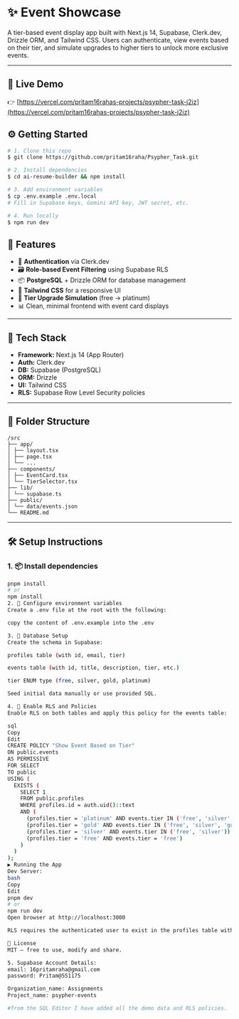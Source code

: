 # ✨ Event Showcase

A tier-based event display app built with Next.js 14, Supabase, Clerk.dev, Drizzle ORM, and Tailwind CSS. Users can authenticate, view events based on their tier, and simulate upgrades to higher tiers to unlock more exclusive events.

---

## 🚀 Live Demo

👉 [https://vercel.com/pritam16rahas-projects/psypher-task-j2iz](https://vercel.com/pritam16rahas-projects/psypher-task-j2iz)

## ⚙️ Getting Started

```bash
# 1. Clone this repo
$ git clone https://github.com/pritam16raha/Psypher_Task.git

# 2. Install dependencies
$ cd ai-resume-builder && npm install

# 3. Add environment variables
$ cp .env.example .env.local
# Fill in Supabase keys, Gemini API key, JWT secret, etc.

# 4. Run locally
$ npm run dev
```

## 🚀 Features

- 🔐 **Authentication** via Clerk.dev
- 🗃️ **Role-based Event Filtering** using Supabase RLS
- 📦 **PostgreSQL** + Drizzle ORM for database management
- 💄 **Tailwind CSS** for a responsive UI
- 🔄 **Tier Upgrade Simulation** (free → platinum)
- 📊 Clean, minimal frontend with event card displays

---

## 🧱 Tech Stack

- **Framework:** Next.js 14 (App Router)
- **Auth:** Clerk.dev
- **DB:** Supabase (PostgreSQL)
- **ORM:** Drizzle
- **UI:** Tailwind CSS
- **RLS:** Supabase Row Level Security policies

---

## 📂 Folder Structure

```
/src
├── app/
│ ├── layout.tsx
│ ├── page.tsx
│ └── ...
├── components/
│ ├── EventCard.tsx
│ └── TierSelector.tsx
├── lib/
│ └── supabase.ts
├── public/
│ └── data/events.json
└── README.md
```

---

## 🛠️ Setup Instructions

### 1. 📦 Install dependencies

```bash
pnpm install
# or
npm install
2. 🔐 Configure environment variables
Create a .env file at the root with the following:

copy the content of .env.example into the .env

3. 🧬 Database Setup
Create the schema in Supabase:

profiles table (with id, email, tier)

events table (with id, title, description, tier, etc.)

tier ENUM type (free, silver, gold, platinum)

Seed initial data manually or use provided SQL.

4. 🔐 Enable RLS and Policies
Enable RLS on both tables and apply this policy for the events table:

sql
Copy
Edit
CREATE POLICY "Show Event Based on Tier"
ON public.events
AS PERMISSIVE
FOR SELECT
TO public
USING (
  EXISTS (
    SELECT 1
    FROM public.profiles
    WHERE profiles.id = auth.uid()::text
    AND (
      (profiles.tier = 'platinum' AND events.tier IN ('free', 'silver', 'gold', 'platinum')) OR
      (profiles.tier = 'gold' AND events.tier IN ('free', 'silver', 'gold')) OR
      (profiles.tier = 'silver' AND events.tier IN ('free', 'silver')) OR
      (profiles.tier = 'free' AND events.tier = 'free')
    )
  )
);
▶️ Running the App
Dev Server:
bash
Copy
Edit
pnpm dev
# or
npm run dev
Open browser at http://localhost:3000

RLS requires the authenticated user to exist in the profiles table with a valid tier.

📄 License
MIT — free to use, modify and share.

5. Supabase Account Details:
email: 16pritamraha@gmail.com
password: Pritam@551175

Organization_name: Assignments
Project_name: psypher-events

#from the SQL Editor I have added all the demo data and RLS policies.